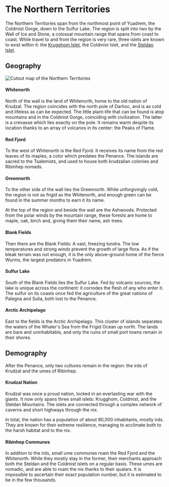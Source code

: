 # The Northern Territories
The Northern Territories span from the northmost point of Yuadrem, the Coldmist Gorge<!-- TODO. Add to map! -->, down to the Sulfur Lake.
The region is split into two by the Wall of Ice and Stone<!-- TODO. Link. -->, a colossal mountain range that spans from coast to coast.
While travel to and from the region is very rare, three islets are known to exist within it: the [Krugghom Islet][krugghom_islet], the Coldmist Islet<!-- TODO. Link. -->, and the [Steldan Islet][steldan_islet].

## Geography
![Cutout map of the Northern Territories][northern_territories_map]

#### Whitenorth
North of the wall is the land of Whitenorth, home to the old nation of Krudzal.
The region coincides with the north pole of Darhoc, and is as cold and lifeless as can be expected.
The little plant-life that can be found is atop mountains and in the Coldmist Gorge, coinciding with civilization.
The latter is a crevasse which lies exactly on the pole.
It remains warm despite its location thanks to an array of volcanos in its center: the Peaks of Flame<!-- TODO. Link. -->.

#### Red Fjord
To the west of Whitenorth is the Red Fjord.
It receives its name from the red leaves of its maples, a color which predates the Penance<!-- TODO. Link. -->.
The islands are sacred to the Tsalemists<!-- TODO. Link. -->, and used to house both krudzalian colonies and Ribinhep nomads.

#### Greennorth
To the other side of the wall lies the Greennorth<!-- TODO. Change name in map. -->.
While unforgivingly cold, the region is not as frigid as the Whitenorth, and enough green can be found in the summer months to earn it its name.

At the top of the region and beside the wall are the Ashwoods<!-- TODO. Change name in map. -->.
Protected from the polar winds by the mountain range, these forests are home to maple, oak, birch and, giving them their name, ash trees.

#### Blank Fields
Then there are the Blank Fields: A vast, freezing tundra.
The low temperatures and strong winds prevent the growth of large flora.
As if the bleak terrain was not enough, it is the only above-ground home of the fierce Wurms<!-- TODO. Link. -->, the largest predators in Yuadrem.

#### Sulfur Lake
South of the Blank Fields lies the Sulfur Lake.
Fed by volcanic sources, the lake is unique across the continent: it corrodes the flesh of any who enter it.
The sulfur on its coasts once fed the agriculture of the great nations of Palegna and Sulia, both lost to the Penance.

#### Arctic Archipelago
East to the fields is the Arctic Archipelago.
This cluster of islands separates the waters of the Whaler's Sea from the Frigid Ocean up north.
The lands are bare and uninhabitable, and only the ruins of small port towns remain in their shores.

## Demography
After the Penance, only two cultures remain in the region: the irds of Krudzal and the umes of Ribinhep.

#### Krudzal Nation
Krudzal was once a proud nation, locked in an everlasting war with the giants<!-- TODO. Link. -->.
It now only spans three small islets: Krugghom, Coldmist, and the Steldan Mountains<!-- TODO. Add to map. -->.
The islets are connected through a complex network of caverns and short highways through the nix.

In total, the nation has a population of about 80,000 inhabitants, mostly irds.
They are known for their extreme resilience, managing to acclimate both to the harsh habitat and to the nix.

#### Ribinhep Communes
In addition to the irds, small ume communes roam the Red Fjord and the Whitenorth.
While they mostly stay in the former, their merchants approach both the Steldan and the Coldmist islets on a regular basis.
These umes are nomadic, and are able to roam the nix thanks to their qualars<!-- TODO. Link. -->.
It is impossible to ascertain their exact population number, but it is estimated to be in the few thousands.

<!-- LINKS -->
[krugghom_islet]: ../islets/krugghom_islet/index.md "Krugghom Islet"
[steldan_islet]: ../islets/steldan_islet.md "Steldan Islet"
[northern_territories_map]: img/cutout_northernterritories_v083.png "Northern Territories cutout map"

